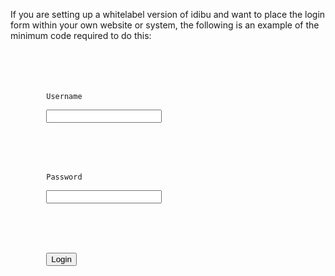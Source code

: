 <p>If you are setting up a whitelabel version of idibu and want to place the login form within your own website or system, the following is an example of the minimum code required to do this:</p>
<pre>
<code>
<form id="idibu_login" action="" method="post">
    <p>
        <label for="idibu_username">Username</label><br />
        <input type="text" id="idibu_username">
    </p>
    <p>
        <label for="idibu_password">Password</label><br />
        <input type="password" id="idibu_password">
    </p>
    <p>
        <button id="idibu_submit">Login</button>
    </p>
</form>
<script type="text/javascript" src="http://www.idibu.com/clients/libs/js/idibu-whitelabel.js"></script>
</code></pre>

